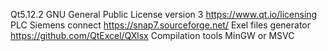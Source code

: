 Qt5.12.2  GNU General Public License version 3
https://www.qt.io/licensing
PLC Siemens connect https://snap7.sourceforge.net/
Exel files generator https://github.com/QtExcel/QXlsx
Compilation tools MinGW or MSVC

